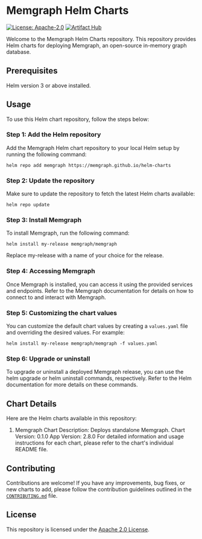 # Memgraph Helm Charts
[![License: Apache-2.0](https://img.shields.io/github/license/memgraph/helm-charts)](https://github.com/memgraph/helm-charts/blob/main/LICENSE)
[![Artifact Hub](https://img.shields.io/endpoint?url=https://artifacthub.io/badge/repository/memgraph)](https://artifacthub.io/packages/search?repo=memgraph)

Welcome to the Memgraph Helm Charts repository. This repository provides Helm charts for deploying Memgraph, an open-source in-memory graph database.

## Prerequisites
Helm version 3 or above installed.

## Usage
To use this Helm chart repository, follow the steps below:

### Step 1: Add the Helm repository
Add the Memgraph Helm chart repository to your local Helm setup by running the following command:

```
helm repo add memgraph https://memgraph.github.io/helm-charts
```

### Step 2: Update the repository
Make sure to update the repository to fetch the latest Helm charts available:

```
helm repo update
```

### Step 3: Install Memgraph
To install Memgraph, run the following command:

```
helm install my-release memgraph/memgraph
```
Replace my-release with a name of your choice for the release.

### Step 4: Accessing Memgraph
Once Memgraph is installed, you can access it using the provided services and endpoints. Refer to the Memgraph documentation for details on how to connect to and interact with Memgraph.

### Step 5: Customizing the chart values
You can customize the default chart values by creating a `values.yaml` file and overriding the desired values. For example:

```
helm install my-release memgraph/memgraph -f values.yaml
```

### Step 6: Upgrade or uninstall
To upgrade or uninstall a deployed Memgraph release, you can use the helm upgrade or helm uninstall commands, respectively. Refer to the Helm documentation for more details on these commands.

## Chart Details
Here are the Helm charts available in this repository:

1. Memgraph
Chart Description: Deploys standalone Memgraph.
Chart Version: 0.1.0 
App Version: 2.8.0
For detailed information and usage instructions for each chart, please refer to the chart's individual README file.

## Contributing
Contributions are welcome! If you have any improvements, bug fixes, or new charts to add, please follow the contribution guidelines outlined in the [`CONTRIBUTING.md`](https://github.com/memgraph/helm-charts/blob/main/CONTRIBUTING.md) file.

## License
This repository is licensed under the [Apache 2.0 License](https://github.com/memgraph/helm-charts/blob/main/LICENSE). 
